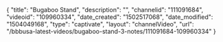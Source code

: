 {
    "title": "Bugaboo Stand",
    "description": "",
    "channelid": "111091684",
    "videoid": "109960334",
    "date_created": "1502517068",
    "date_modified": "1504049168",
    "type": "captivate",
    "layout": "channelVideo",
    "url": "\/bbbusa-latest-videos\/bugaboo-stand-3-notes\/111091684-109960334"
}